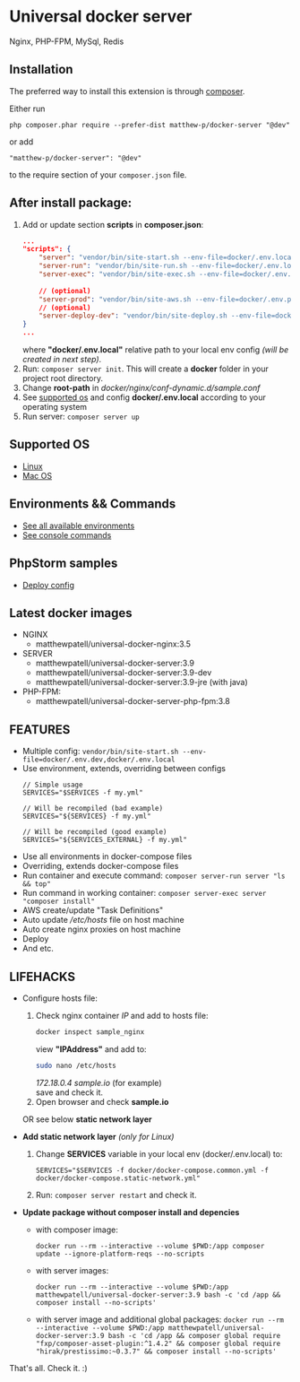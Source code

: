 Universal docker server
===========================
Nginx, PHP-FPM, MySql, Redis

Installation
------------

The preferred way to install this extension is through [composer](http://getcomposer.org/download/).

Either run

```
php composer.phar require --prefer-dist matthew-p/docker-server "@dev"
```

or add

```
"matthew-p/docker-server": "@dev"
```

to the require section of your `composer.json` file.

## After install package:

1. Add or update section **scripts** in **composer.json**:
    ```json
    ...
    "scripts": {
        "server": "vendor/bin/site-start.sh --env-file=docker/.env.local",
        "server-run": "vendor/bin/site-run.sh --env-file=docker/.env.local",
        "server-exec": "vendor/bin/site-exec.sh --env-file=docker/.env.local",
     
        // (optional)
        "server-prod": "vendor/bin/site-aws.sh --env-file=docker/.env.prod",
        // (optional)
        "server-deploy-dev": "vendor/bin/site-deploy.sh --env-file=docker/.env.dev"
    }
    ...
    ```
    where **"docker/.env.local"** relative path to your local env config _(will be created in next step)_.
2. Run: ```composer server init```. This will create a **docker** folder in your project root directory.
3. Change **root-path** in _docker/nginx/conf-dynamic.d/sample.conf_
4. See [supported os](#supported-os) and config **docker/.env.local** according to your operating system
5. Run server: ```composer server up ```

## Supported OS
 - [Linux](docs/LINUX.md)
 - [Mac OS](docs/MACOS.md)
 
## Environments && Commands
 - [See all available environments](docs/ENVIRONMENTS.md)
 - [See console commands](docs/COMMANDS.md)
 
## PhpStorm samples
 - [Deploy config](phpstorm/SAMPLE_DEPLOY_CONFIG.xml)
 
## Latest docker images
 - NGINX
    - matthewpatell/universal-docker-nginx:3.5
 - SERVER
    - matthewpatell/universal-docker-server:3.9
    - matthewpatell/universal-docker-server:3.9-dev
    - matthewpatell/universal-docker-server:3.9-jre (with java)
 - PHP-FPM:
    - matthewpatell/universal-docker-server-php-fpm:3.8

**FEATURES**
---
- Multiple config: ```vendor/bin/site-start.sh --env-file=docker/.env.dev,docker/.env.local```
- Use environment, extends, overriding between configs
    ```
    // Simple usage
    SERVICES="$SERVICES -f my.yml"
    
    // Will be recompiled (bad example)
    SERVICES="${SERVICES} -f my.yml"
    
    // Will be recompiled (good example)
    SERVICES="${SERVICES_EXTERNAL} -f my.yml"
    ```
- Use all environments in docker-compose files
- Overriding, extends docker-compose files
- Run container and execute command: ```composer server-run server "ls && top"```
- Run command in working container: ```composer server-exec server "composer install"```
- AWS create/update "Task Definitions"
- Auto update _/etc/hosts_ file on host machine
- Auto create nginx proxies on host machine
- Deploy
- And etc.  

## LIFEHACKS
- Configure hosts file:
    1. Check nginx container _IP_ and add to hosts file:
        ```bash
        docker inspect sample_nginx
        ```
        view **"IPAddress"** and add to:
        ```bash
        sudo nano /etc/hosts
        ```
        _172.18.0.4 sample.io_ (for example)  
        save and check it.
    2. Open browser and check **sample.io**

    OR see below **static network layer**
  
- **Add static network layer** _(only for Linux)_
    1. Change **SERVICES** variable in your local env (docker/.env.local) to:
        ```
        SERVICES="$SERVICES -f docker/docker-compose.common.yml -f docker/docker-compose.static-network.yml"
        ```
    2. Run: ```composer server restart``` and check it.
- **Update package without composer install and depencies**

    - with composer image:
    
        ```docker run --rm --interactive --volume $PWD:/app composer update --ignore-platform-reqs --no-scripts```
    
    - with server images:

        ```docker run --rm --interactive --volume $PWD:/app matthewpatell/universal-docker-server:3.9 bash -c 'cd /app && composer install --no-scripts'```
        
    - with server image and additional global packages:
        ```docker run --rm --interactive --volume $PWD:/app matthewpatell/universal-docker-server:3.9 bash -c 'cd /app && composer global require "fxp/composer-asset-plugin:^1.4.2" && composer global require "hirak/prestissimo:~0.3.7" && composer install --no-scripts'```

That's all. Check it. :)
